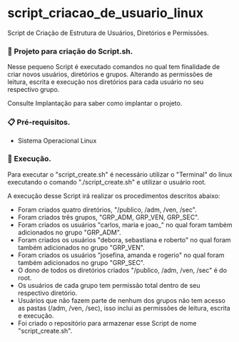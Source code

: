 # script_criacao_de_usuario_linux
Script de Criação de Estrutura de Usuários, Diretórios e Permissões.

### 🚀 Projeto para criação do Script.sh.
 
Nesse pequeno Script é executado comandos no qual tem finalidade de criar novos usuários, diretórios e grupos. Alterando as permissões de leitura, escrita e execução nos diretórios para cada usuário no seu respectivo grupo.

Consulte Implantação para saber como implantar o projeto.

### 📋 Pré-requisitos.

- Sistema Operacional Linux

### 🔧 Execução.

Para executar o "script_create.sh" é necessário utilizar o "Terminal" do linux executando o comando "./script_create.sh" e utilizar o usuário root.

A execução desse Script irá realizar os procedimentos descritos abaixo:

- Foram criados quatro diretórios, "/publico, /adm, /ven, /sec".
- Foram criados três grupos, "GRP_ADM, GRP_VEN, GRP_SEC".
- Foram criados os usuários "carlos, maria e joao_" no qual foram também adicionados no grupo "GRP_ADM".
- Foram criados os usuários "debora, sebastiana e roberto" no qual foram também adicionados no grupo "GRP_VEN".
- Foram criados os usuários "josefina, amanda e rogerio" no qual foram também adicionados no grupo "GRP_SEC".
- O dono de todos os diretórios criados "/publico, /adm, /ven, /sec" é do root.
- Os usuários de cada grupo tem permissão total dentro de seu respectivo diretório.
- Usuários que não fazem parte de nenhum dos grupos não tem acesso as pastas (/adm, /ven, /sec), isso inclui as permissões de leitura, escrita e execução.
- Foi criado o repositório para armazenar esse Script de nome "script_create.sh".
